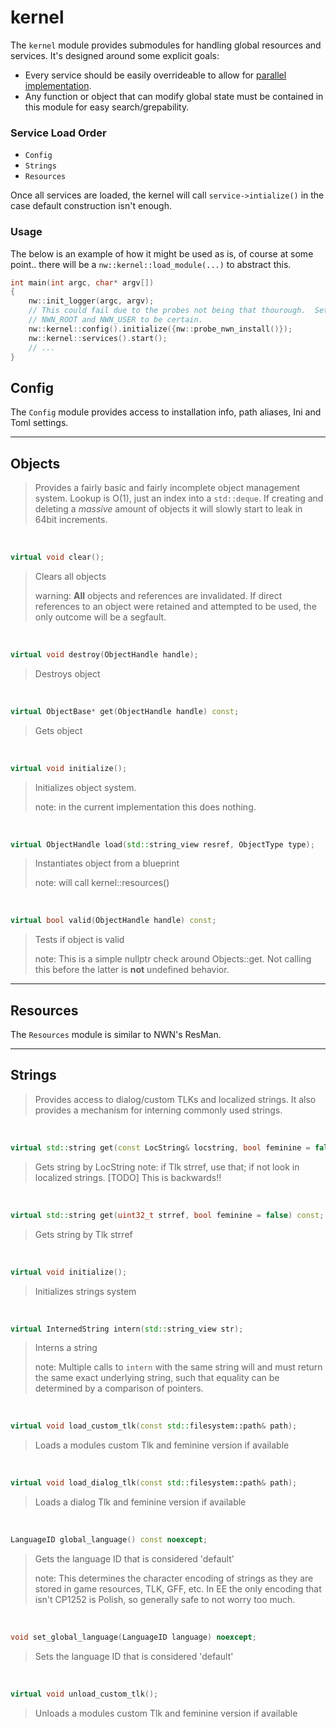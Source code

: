 # kernel

The `kernel` module provides submodules for handling global resources and services.  It's designed around some explicit goals:

* Every service should be easily overrideable to allow for [parallel implementation](http://sevangelatos.com/john-carmack-on-parallel-implementations/).
* Any function or object that can modify global state must be contained in this module for easy search/grepability.

### Service Load Order

- `Config`
- `Strings`
- `Resources`

Once all services are loaded, the kernel will call `service->intialize()` in the case default construction
isn't enough.

### Usage

The below is an example of how it might be used as is, of course at some point.. there will be a `nw::kernel::load_module(...)` to abstract this.

```cpp
int main(int argc, char* argv[])
{
    nw::init_logger(argc, argv);
    // This could fail due to the probes not being that thourough.  Set env vars
    // NWN_ROOT and NWN_USER to be certain.
    nw::kernel::config().initialize({nw::probe_nwn_install()});
    nw::kernel::services().start();
    // ...
}
```

## Config

The `Config` module provides access to installation info, path aliases, Ini and Toml settings.

-------------------

## Objects
> Provides a fairly basic and fairly incomplete object management system.  Lookup is O(1), just an index into a `std::deque`.
> If creating and deleting a *massive* amount of objects it will slowly start to leak in 64bit increments.

<br>

```cpp
virtual void clear();
```
> Clears all objects
>
> warning: **All** objects and references are invalidated.  If direct references to an object were
> retained and attempted to be used, the only outcome will be a segfault.

<br>

```cpp
virtual void destroy(ObjectHandle handle);
```
> Destroys object

<br>

```cpp
virtual ObjectBase* get(ObjectHandle handle) const;
```
> Gets object

<br>

```cpp
virtual void initialize();
```
> Initializes object system.
>
> note: in the current implementation this does nothing.

<br>

```cpp
virtual ObjectHandle load(std::string_view resref, ObjectType type);
```
> Instantiates object from a blueprint
>
> note: will call kernel::resources()

<br>

```cpp
virtual bool valid(ObjectHandle handle) const;
```
> Tests if object is valid
>
> note: This is a simple nullptr check around Objects::get.  Not calling this before
> the latter is **not** undefined behavior.

-------------------

## Resources

The `Resources` module is similar to NWN's ResMan.

-------------------

## Strings
> Provides access to dialog/custom TLKs and localized strings.  It also provides a mechanism for interning
> commonly used strings.

<br>

```cpp
virtual std::string get(const LocString& locstring, bool feminine = false) const;
```
> Gets string by LocString
> note: if Tlk strref, use that; if not look in localized strings.  [TODO] This is backwards!!

<br>

```cpp
virtual std::string get(uint32_t strref, bool feminine = false) const;
```
> Gets string by Tlk strref

<br>

```cpp
virtual void initialize();
```
> Initializes strings system

<br>

```cpp
virtual InternedString intern(std::string_view str);
```
> Interns a string
>
> note: Multiple calls to `intern` with the same string will and must return
> the same exact underlying string, such that equality can be determined
> by a comparison of pointers.

<br>

```cpp
virtual void load_custom_tlk(const std::filesystem::path& path);
```
> Loads a modules custom Tlk and feminine version if available

<br>

```cpp
virtual void load_dialog_tlk(const std::filesystem::path& path);
```
> Loads a dialog Tlk and feminine version if available

<br>

```cpp
LanguageID global_language() const noexcept;
```
> Gets the language ID that is considered 'default'
>
> note: This determines the character encoding of strings as they are stored
> in game resources, TLK, GFF, etc.  In EE the only encoding that isn't CP1252
> is Polish, so generally safe to not worry too much.

<br>

```cpp
void set_global_language(LanguageID language) noexcept;
```
> Sets the language ID that is considered 'default'

<br>

```cpp
virtual void unload_custom_tlk();
```
> Unloads a modules custom Tlk and feminine version if available
